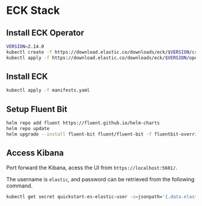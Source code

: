 # ECK Stack

## Install ECK Operator

```bash
VERSION=2.14.0
kubectl create -f https://download.elastic.co/downloads/eck/$VERSION/crds.yaml
kubectl apply -f https://download.elastic.co/downloads/eck/$VERSION/operator.yaml
```

## Install ECK

```bash
kubectl apply -f manifests.yaml
```

## Setup Fluent Bit

```bash
helm repo add fluent https://fluent.github.io/helm-charts
helm repo update
helm upgrade --install fluent-bit fluent/fluent-bit -f fluentbit-override.yaml
```

## Access Kibana

Port forward the Kibana, acess the UI from `https://localhost:5601/`.

The username is `elastic`, and password can be retrieved from the following command.

```bash
kubectl get secret quickstart-es-elastic-user -o=jsonpath='{.data.elastic}' | base64 --decode; echo
```
